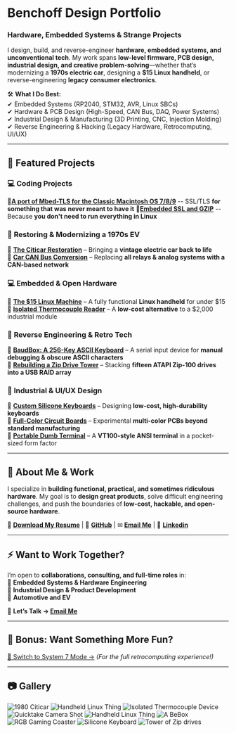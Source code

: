 # **Benchoff Design Portfolio**  
### **Hardware, Embedded Systems & Strange Projects**

I design, build, and reverse-engineer **hardware, embedded systems, and unconventional tech**. My work spans **low-level firmware, PCB design, industrial design, and creative problem-solving**—whether that’s modernizing a **1970s electric car**, designing a **$15 Linux handheld**, or reverse-engineering **legacy consumer electronics**.

🛠 **What I Do Best:**  
✔ Embedded Systems (RP2040, STM32, AVR, Linux SBCs)  
✔ Hardware & PCB Design (High-Speed, CAN Bus, DAQ, Power Systems)  
✔ Industrial Design & Manufacturing (3D Printing, CNC, Injection Molding)  
✔ Reverse Engineering & Hacking (Legacy Hardware, Retrocomputing, UI/UX)  

---

## **📌 Featured Projects**
### 💻 **Coding Projects**
🔹**[A port of Mbed-TLS for the Classic Macintosh OS 7/8/9](https://bbenchoff.github.io/pages/MacSSL.html)** -- SSL/TLS **for something that was never meant to have it**
🔹**[Embedded SSL and GZIP](https://bbenchoff.github.io/pages/BusTideDisplay.html)** -- Because **you don't need to run everything in Linux**

### 🚗 **Restoring & Modernizing a 1970s EV**
🔹 **[The Citicar Restoration](https://bbenchoff.github.io/pages/Citicar.html)** – Bringing a **vintage electric car back to life**  
🔹 **[Car CAN Bus Conversion](https://bbenchoff.github.io/pages/CANconversion.html)** – Replacing **all relays & analog systems with a CAN-based network**  

### 💻 **Embedded & Open Hardware**
🔹 **[The $15 Linux Machine](https://bbenchoff.github.io/pages/LinuxDevice.html)** – A fully functional **Linux handheld** for under $15  
🔹 **[Isolated Thermocouple Reader](https://bbenchoff.github.io/pages/IsoTherm.html)** – A **low-cost alternative** to a $2,000 industrial module  

### 🔬 **Reverse Engineering & Retro Tech**
🔹 **[BaudBox: A 256-Key ASCII Keyboard](https://bbenchoff.github.io/pages/BaudBox.html)** – A serial input device for **manual debugging & obscure ASCII characters**  
🔹 **[Rebuilding a Zip Drive Tower](https://bbenchoff.github.io/pages/atapi.html)** – Stacking **fifteen ATAPI Zip-100 drives into a USB RAID array**  

### 🎨 **Industrial & UI/UX Design**
🔹 **[Custom Silicone Keyboards](https://bbenchoff.github.io/pages/keyboard.html)** – Designing **low-cost, high-durability keyboards**  
🔹 **[Full-Color Circuit Boards](https://bbenchoff.github.io/pages/colorPCB.html)** – Experimental **multi-color PCBs beyond standard manufacturing**  
🔹 **[Portable Dumb Terminal](https://bbenchoff.github.io/pages/dumb.html)** – A **VT100-style ANSI terminal** in a pocket-sized form factor  

---

## **📄 About Me & Work**
I specialize in **building functional, practical, and sometimes ridiculous hardware**. My goal is to **design great products**, solve difficult engineering challenges, and push the boundaries of **low-cost, hackable, and open-source hardware**.

📝 **[Download My Resume](https://github.com/bbenchoff/CV/blob/main/Brian%20Benchoff%20-%20Resume.pdf)** | 🔗 **[GitHub](https://github.com/bbenchoff)** | ✉ **[Email Me](mailto:benchoff@gmail.com)** | 🥑 **[Linkedin](https://www.linkedin.com/in/bbenchoff/)**

---

## **⚡ Want to Work Together?**
I’m open to **collaborations, consulting, and full-time roles** in:  
🔹 **Embedded Systems & Hardware Engineering**  
🔹 **Industrial Design & Product Development**  
🔹 **Automotive and EV**  

💬 **Let’s Talk → [Email Me](mailto:benchoff@gmail.com)**  

---

## **🚀 Bonus: Want Something More Fun?**
[🔄 Switch to System 7 Mode →](https://bbenchoff.github.io/system7) *(For the full retrocomputing experience!)*  

---

## **📷 Gallery**
![1980 Citicar](/images/Car/OceanBeach/Hero.jpg)
![Handheld Linux Thing](/images/SAB-4.png)
![Isolated Thermocouple Device](/images/IsoThermHero.png)
![Quicktake Camera Shot](/images/Quicktake.jpg)
![Handheld Linux Thing](/images/SAB.png)
![A BeBox](/images/BeBox-Small.png)
![RGB Gaming Coaster](/images/RGBGaming-small.jpg)
![Silicone Keyboard](/images/Keyboard-Small.png)
![Tower of Zip drives](/images/Zip-Small.png)
